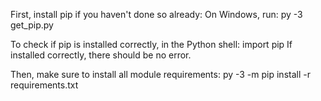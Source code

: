 First, install pip if you haven't done so already:
On Windows, run:
    py -3 get_pip.py

To check if pip is installed correctly, in the Python shell:
    import pip
If installed correctly, there should be no error.

Then, make sure to install all module requirements:
    py -3 -m pip install -r requirements.txt

